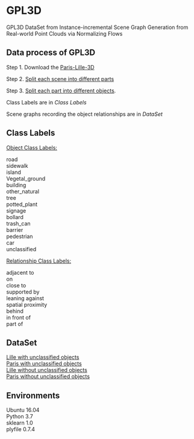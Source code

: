 # GPL3D

GPL3D DataSet from Instance-incremental Scene Graph Generation from Real-world Point Clouds via Normalizing Flows

## Data process of GPL3D
Step 1. Download the [Paris-Lille-3D](https://npm3d.fr/paris-lille-3d)

Step 2. [Split each scene into different parts](Data_Process/SplitScene_parts.py)

Step 3. [Split each part into different objects](Data_Process/SplitPart_objects.py).

Class Labels are in *Class Labels*

Scene graphs recording the object relationships are in *DataSet*

## Class Labels

[Object Class Labels:](GPL3D/meta/class_names.py)

 road <br>
sidewalk <br>
island <br>
Vegetal_ground <br>
building <br>
other_natural <br>
tree <br>
potted_plant <br>
signage <br>
bollard <br>
trash_can <br>
barrier <br>
pedestrian <br>
car <br>
unclassified

[Relationship Class Labels:](GPL3D/meta/rel_names.py)

adjacent to <br>
on <br>
close to <br>
supported by <br>
leaning against <br>
spatial proximity <br>
behind <br>
in front of <br>
part of

## DataSet

[Lille with unclassified objects](DataSet/Lille_50_SceneGraphAnnotation_withunclass.json) <br>
[Paris with unclassified objects](DataSet/Paris_50_SceneGraphAnnotation_withunclass.json) <br>
[Lille without unclassified objects](DataSet/Lille_50_SceneGraphAnnotation.json) <br>
[Paris without unclassified objects](DataSet/Paris_50_SceneGraphAnnotation.json)

## Environments
Ubuntu 16.04 <br>
Python 3.7 <br>
sklearn 1.0 <br>
plyfile 0.7.4
